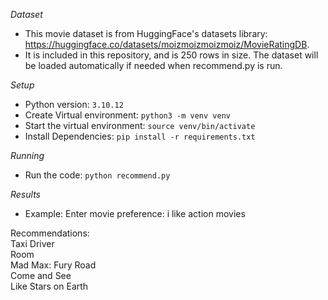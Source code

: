 *Dataset*
- This movie dataset is from HuggingFace's datasets library: https://huggingface.co/datasets/moizmoizmoizmoiz/MovieRatingDB. 
- It is included in this repository, and is 250 rows in size. The dataset will be loaded automatically if needed when recommend.py is run.

*Setup*
- Python version: `3.10.12`
- Create Virtual environment: `python3 -m venv venv`
- Start the virtual environment: `source venv/bin/activate`
- Install Dependencies: `pip install -r requirements.txt`

*Running*
- Run the code: `python recommend.py`

*Results*
- Example:
Enter movie preference: i like action movies  
  
Recommendations:  
Taxi Driver  
Room  
Mad Max: Fury Road  
Come and See  
Like Stars on Earth  